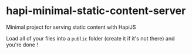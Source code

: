 # hapi-minimal-static-content-server
Minimal project for serving static content with HapiJS

Load all of your files into a `public` folder (create it if it's not there) and you're done !